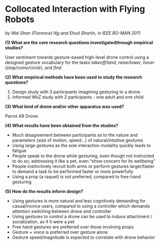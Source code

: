 # Collocated Interaction with Flying Robots

*by Wai Shan (Florence) Ng and Ehud Sharlin, in IEEE RO-MAN 2011*

**(1) What are the core research questions investigatedthrough empirical studies?**

User sentiment towards gesture-based high-level drone control using a designed gesture vocabulary for the tasks *takeoff/land*, *raise/lower*, *hover* (*stop/come/circle*), and *find*.

**(2) What empirical methods have been used to study the research questions?**

1. Design study with 3 participants imagining gesturing to a drone.
2. Informed WoZ study with 2 participants - one adult and one child

**(3) What kind of drone and/or other apparatus was used?**

Parrot AR Drone.

**(4) What results have been obtained from the studies?**

- Much disagreement between participants as to the nature and parameters (size of motion, speed…) of natural/intuitive gestures
- Using large gestures as the sole interaction modality quickly leads to fatigue
- People speak to the drone while gesturing, even though not instructed to do so; addressing it like a pet, even “show concern for its wellbeing” 
- People instinctively recruit both arms or perform gestures larger/faster to demand a task to be performed faster or more powerfully
- Using a prop (a raquet) is not preferred, compared to free-hand gesturing

**(5) How do the results inform design?**

- Using gestures is more natural and less cognitively demanding for casual/novice users, compared to using a controller which demands attention switching between drone and controller
- Using gestures to control a drone can be used to induce attachment / socialization, as if it were a pet
- Free hand gestures are preferred over those involving props
- Gesture + voice is preferred over gesture alone
- Gesture speed/magnitude is expected to correlate with drone behavior
